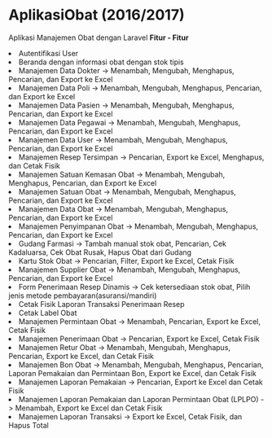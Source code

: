 # AplikasiObat (2016/2017)
 Aplikasi Manajemen Obat dengan Laravel
<strong>Fitur - Fitur</strong>
<li>Autentifikasi User</li>
<li>Beranda dengan informasi obat dengan stok tipis</li>
<li>Manajemen Data Dokter -> Menambah, Mengubah, Menghapus, Pencarian, dan Export ke Excel</li>
<li>Manajemen Data Poli -> Menambah, Mengubah, Menghapus, Pencarian, dan Export ke Excel</li>
<li>Manajemen Data Pasien -> Menambah, Mengubah, Menghapus, Pencarian, dan Export ke Excel</li>
<li>Manajemen Data Pegawai -> Menambah, Mengubah, Menghapus, Pencarian, dan Export ke Excel</li>
<li>Manajemen Data User -> Menambah, Mengubah, Menghapus, Pencarian, dan Export ke Excel</li>
<li>Manajemen Resep Tersimpan -> Pencarian, Export ke Excel, Menghapus, dan Cetak Fisik</li>
<li>Manajemen Satuan Kemasan Obat -> Menambah, Mengubah, Menghapus, Pencarian, dan Export ke Excel</li>
<li>Manajemen Satuan Obat -> Menambah, Mengubah, Menghapus, Pencarian, dan Export ke Excel</li>
<li>Manajemen Data Obat -> Menambah, Mengubah, Menghapus, Pencarian, dan Export ke Excel</li>
<li>Manajemen Penyimpanan Obat -> Menambah, Mengubah, Menghapus, Pencarian, dan Export ke Excel</li>
<li>Gudang Farmasi -> Tambah manual stok obat, Pencarian, Cek Kadaluarsa, Cek Obat Rusak, Hapus Obat dari Gudang</li>
<li>Kartu Stok Obat -> Pencarian, Filter, Export ke Excel, Cetak Fisik</li>
<li>Manajemen Supplier Obat -> Menambah, Mengubah, Menghapus, Pencarian, dan Export ke Excel</li>
<li>Form Penerimaan Resep Dinamis -> Cek ketersediaan stok obat, Pilih jenis metode pembayaran(asuransi/mandiri)</li>
<li>Cetak Fisik Laporan Transaksi Penerimaan Resep</li>
<li>Cetak Label Obat</li>
<li>Manajemen Permintaan Obat -> Menambah, Pencarian, Export ke Excel, Cetak Fisik</li>
<li>Manajemen Penerimaan Obat -> Pencarian, Export ke Excel, Cetak Fisik</li>
<li>Manajemen Retur Obat -> Menambah, Mengubah, Menghapus, Pencarian, Export ke Excel, dan Cetak Fisik</li>
<li>Manajemen Bon Obat -> Menambah, Mengubah, Menghapus, Pencarian, Laporan Pemakaian dan Permintaan Bon, Export ke Excel, dan Cetak Fisik</li>
<li>Manajemen Laporan Pemakaian -> Pencarian, Export ke Excel dan Cetak Fisik</li>
<li>Manajemen Laporan Pemakaian dan Laporan Permintaan Obat (LPLPO) -> Menambah, Export ke Excel dan Cetak Fisik</li>
<li>Manajemen Laporan Transaksi -> Export ke Excel, Cetak Fisik, dan Hapus Total</li>
